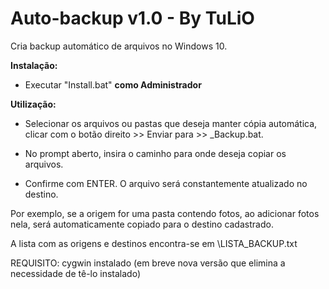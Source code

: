 # Auto-backup v1.0 - By TuLiO 
 Cria backup automático de arquivos no Windows 10.

**Instalação:**

- Executar "Install.bat" **como Administrador**

**Utilização:**
- Selecionar os arquivos ou pastas que deseja manter cópia automática, clicar com o botão direito >> Enviar para >> _Backup.bat.

- No prompt aberto, insira o caminho para onde deseja copiar os arquivos.

- Confirme com ENTER. O arquivo será constantemente atualizado no destino.

 Por exemplo, se a origem for uma pasta contendo fotos, ao adicionar fotos nela, será automaticamente copiado para o destino cadastrado.
 
 A lista com as origens e destinos encontra-se em \LISTA_BACKUP.txt
 
 REQUISITO: cygwin instalado (em breve nova versão que elimina a necessidade de tê-lo instalado)

